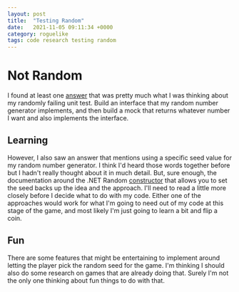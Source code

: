 ```yaml
---
layout: post
title:  "Testing Random"
date:   2021-11-05 09:11:34 +0000
category: roguelike
tags: code research testing random
---
```


# Not Random
I found at least one [answer](https://softwareengineering.stackexchange.com/questions/356456/testing-a-function-that-uses-random-number-generator) that was pretty much what I was thinking about my randomly failing unit test. Build an interface that my random number generator implements, and then build a mock that returns whatever number I want and also implements the interface.  

## Learning
However, I also saw an answer that mentions using a specific seed value for my random number generator. I think I'd heard those words together before but I hadn't really thought about it in much detail. But, sure enough, the documentation around the .NET Random [constructor](https://docs.microsoft.com/en-us/dotnet/api/system.random.-ctor?view=net-5.0#System_Random__ctor_System_Int32_) that allows you to set the seed backs up the idea and the approach. I'll need to read a little more closely before I decide what to do with my code. Either one of the approaches would work for what I'm going to need out of my code at this stage of the game, and most likely I'm just going to learn a bit and flip a coin.  

## Fun
There are some features that might be entertaining to implement around letting the player pick the random seed for the game. I'm thinking I should also do some research on games that are already doing that. Surely I'm not the only one thinking about fun things to do with that.  